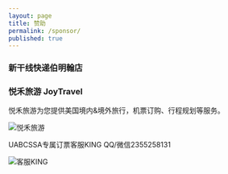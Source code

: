 ```yaml
---
layout: page
title: 赞助
permalink: /sponsor/
published: true
---
```


### 新干线快递伯明翰店


### 悦禾旅游 JoyTravel 

悦禾旅游为您提供美国境内&境外旅行，机票订购、行程规划等服务。

![悦禾旅游](http://mmbiz.qpic.cn/mmbiz_png/5iaNRa8wZOtLIeRYzMdI3sfhIJuLicKDP7IdKiaBia2v2fYic0iafRibNJXsGgPyuzOApFbGul64huONiaqic3w0Ktqib6ug/640?wx_fmt=png&tp=webp&wxfrom=5&wx_lazy=1)



UABCSSA专属订票客服KING
QQ/微信2355258131

![客服KING](http://mmbiz.qpic.cn/mmbiz_jpg/5iaNRa8wZOtLIeRYzMdI3sfhIJuLicKDP7rB23HkdgmJfsrSozEsMY9k90oTJRhB4aeveB1kHj8FoIB6ibGfrVs2g/640?wx_fmt=jpeg&tp=webp&wxfrom=5&wx_lazy=1)
